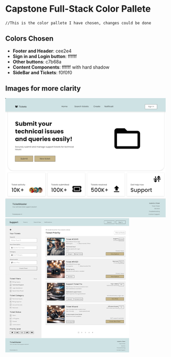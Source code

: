 # Capstone Full-Stack Color Pallete

    //This is the color pallete I have chosen, changes could be done

## Colors Chosen

- **Footer and Header**: cee2e4
- **Sign in and Login button**: ffffff
- **Other buttons**: c7b68a
- **Content Components**: ffffff with hard shadow
- **SideBar and Tickets**: f0f0f0

## Images for more clarity

![Landing Page](image.png)
![Tickets Page](image-1.png)
